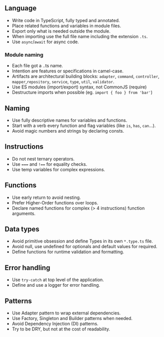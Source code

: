 ## Language
- Write code in TypeScript, fully typed and annotated.
- Place related functions and variables in module files.
- Export only what is needed outside the module.
- When importing use the full file name including the extension `.ts`.
- Use `async`/`await` for async code.

### Module naming
- Each file got a <intention>.<artifact>.ts name.
- Intention are features or specifications in camel-case.
- Artifacts are architectural building blocks: `adapter`, `command`, `controller`, `mapper`,`repository`, `service`, `type`, `util`, `validator`.
- Use ES modules (import/export) syntax, not CommonJS (require)
- Destructure imports when possible (eg. `import { foo } from 'bar'`)

## Naming
- Use fully descriptive names for variables and functions.
- Start with a verb every function and flag variables (like `is`, `has`, `can`...).  
- Avoid magic numbers and strings by declaring consts.

## Instructions
- Do not nest ternary operators.
- Use `===` and `!==` for equality checks.
- Use temp variables for complex expressions.

## Functions
- Use early return to avoid nesting.
- Prefer Higher-Order functions over loops.
- Declare named functions for complex (> 4 instructions) function arguments.

## Data types
- Avoid primitive obsession and define Types in its own `*.type.ts` file.
- Avoid null, use undefined for optionals and default values for required.
- Define functions for runtime validation and formatting.

## Error handling
- Use `try-catch` at top level of the application.
- Define and use a logger for error handling.

## Patterns
- Use Adapter pattern to wrap external dependencies.
- Use Factory, Singleton and Builder patterns when needed.
- Avoid Dependency Injection (DI) patterns.
- Try to be DRY, but not at the cost of readability.